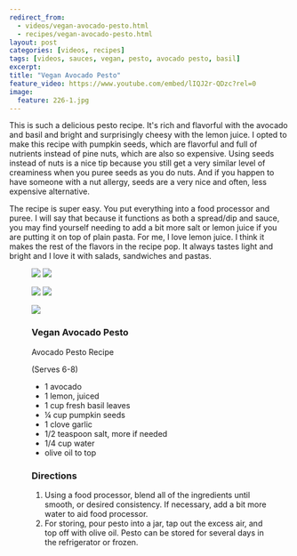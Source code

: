 ```yaml
---
redirect_from: 
  - videos/vegan-avocado-pesto.html
  - recipes/vegan-avocado-pesto.html
layout: post
categories: [videos, recipes]
tags: [videos, sauces, vegan, pesto, avocado pesto, basil]
excerpt: 
title: "Vegan Avocado Pesto"
feature_video: https://www.youtube.com/embed/lIQJ2r-QDzc?rel=0
image:
  feature: 226-1.jpg
---
```


This is such a delicious pesto recipe.  It's rich and flavorful with the avocado and basil and bright and surprisingly cheesy with the lemon juice.  I opted to make this recipe with pumpkin seeds, which are flavorful and full of nutrients instead of pine nuts, which are also so expensive.  Using seeds instead of nuts is a nice tip because you still get a very similar level of creaminess when you puree seeds as you do nuts.  And if you happen to have someone with a nut allergy, seeds are a very nice and often, less expensive alternative.

The recipe is super easy.  You put everything into a food processor and puree.  I will say that because it functions as both a spread/dip and sauce, you may find yourself needing to add a bit more salt or lemon juice if you are putting it on top of plain pasta.  For me, I love lemon juice.  I think it makes the rest of the flavors in the recipe pop.  It always tastes light and bright and I love it with salads, sandwiches and pastas.

<figure class="half">
<img src="/images/226-2.jpg">
<img src="/images/226-3.jpg">
</figure>

<figure class="half">
<img src="/images/226-5.jpg">
<img src="/images/226-6.jpg">
</figure>

<figure>
    <img src="/images/226-7.jpg">
</figure>

<figure class="ingredients" markdown="1">

### Vegan Avocado Pesto

Avocado Pesto Recipe

(Serves 6-8)

- 1 avocado
- 1 lemon, juiced
- 1 cup fresh basil leaves 
- ¼ cup pumpkin seeds
- 1 clove garlic
- 1/2 teaspoon salt, more if needed
- 1/4 cup water
- olive oil to top


</figure>

<figure class="directions" markdown="1">

### Directions

1. Using a food processor, blend all of the ingredients until smooth, or desired consistency.  If necessary, add a bit more water to aid food processor.
2. For storing, pour pesto into a jar, tap out the excess air, and top off with olive oil.  Pesto can be stored for several days in the refrigerator or frozen.
</figure>